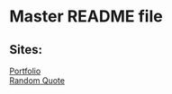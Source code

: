 # Master README file
## Sites:
[Portfolio](https://judacrib.github.io/gh-pages/portfolioPage)   
[Random Quote](https://judacrib.github.io/gh-pages/randomQuote)
